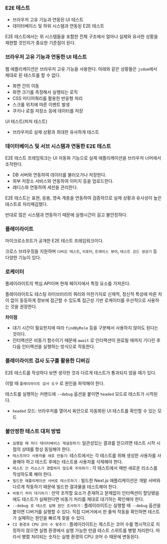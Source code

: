### E2E 테스트

- 브라우저 고유 기능과 연동된 UI 테스트
- 데이터베이스 및 하위 시스템과 연동된 E2E 테스트

E2E 테스트에서는 위 시스템들을 포함한 전체 구조에서 얼마나 실제와 유사한 상황을 재현할 것인지가 중요한 기준점이 된다.

### 브라우저 고유 기능과 연동한 UI 테스트

웹 애플리케이션은 브라우저 고유 기능을 사용한다. 아래와 같은 상황들은 `jsdom`에서 제대로 된 테스트를 할 수 없다.

- 화면 간의 이동
- 화면 크기를 측정해서 실행되는 로직
- CSS 미디어쿼리를 활용한 반응형 처리
- 스크롤 위치에 따른 이벤트 발생
- 쿠키나 로컬 저장소 등에 데이터를 저장

UI 테스트(피처 테스트)

- 브라우저로 실제 상황과 최대한 유사하게 테스트

### 데이터베이스 및 서브 시스템과 연동한 E2E 테스트

E2E 테스트 프레임워크는 UI 자동화 기능으로 실제 애플리케이션을 브라우저 너머에서 조작한다.

- DB 서버와 연동하여 데이터를 불러오거나 저장한다.
- 외부 저장소 서비스와 연동하여 이미지 등을 업로드한다.
- 레디스와 연동하여 세션을 관리한다.

E2E 테스트는 표현, 응용, 영속 계층을 연동하여 검증하므로 실제 상황과 유사성이 높은 테스트로 자리매김했다.

반대로 많은 시스템과 연동하기 때문에 실행시간이 길고 불안정하다.

### 플레이라이트

마이크로소프트가 공개한 E2E 테스트 프레임워크이다.

크로스 브라우징을 지원하며 `디버깅 테스트`, `리포터`, `트레이스 뷰어`, `테스트 코드 생성기` 등 다양한 기능이 있다.

### 로케이터

플레이라이트의 핵심 API이며 현재 페이지에서 특정 요소를 가져온다.

플레이라이트도 테스팅 라이브러리의 쿼리와 마찬가지로 신체적, 정신적 특성에 따른 차이 없이 동등하게 정보에 접근할 수 있도록 접근성 기반 로케이터를 우선적으로 사용하는 것을 권장한다.

**차이점**

- 대기 시간이 필요한지에 따라 `findByRole` 등을 구분해서 사용하지 않아도 된다는 것이다.
- 인터랙션은 비동기 함수이기 때문에 `await` 로 인터랙션이 완료될 때까지 기다린 후 다음 인터랙션을 실행하는 방식으로 작동한다.

### 플레이라이트 검사 도구를 활용한 디버깅

E2E 테스트를 작성하다 보면 생각한 것과 다르게 테스트가 통과되지 않을 때가 있다.

이럴 때 `플레이라이트 검사 도구` 로 원인을 파악해야 한다.

테스트를 실행하는 커맨드에 `--debug` 옵션을 붙이면 `headed` 모드로 테스트가 시작된다.

- `headed` 모드: 브라우저를 열어서 육안으로 자동화된 UI 테스트를 확인할 수 있는 모드

### 불안정한 테스트 대처 방법

- `실행할 때 마다 데이터베이스 재설정하기`: 일관성있는 결과를 얻으려면 테스트 시작 시점의 상태를 항상 동일해야 한다.
- `테스트마다 사용자를 새로 만들기`: 테스트에서는 각 테스트를 위해 생성한 사용자를 사용해야 하고 테스트 후에는 테스트용 사용자를 삭제해야 한다.
- `테스트 간 리소스가 경합하지 않도록 주의하기` : 각 테스트에서 매번 새로운 리소스를 작성하도록 해야 한다.
- `빌드한 애플리케이션 서버로 테스트하기` : 빌드한 Next.js 애플리케이션은 개발 서버와 다르게 작동하기 때문에 빌드한 결과물을 테스트해야 한다.
- `비동기 처리 대기하기` : 만약 조작할 요소가 존재하고 문제없이 인터랙션이 할당됐음에도 테스트가 실패한다면 비동기 처리를 제대로 대기하는 확인해야 한다.
- `--debug 로 테스트 실패 원인 조사하기` : 플레이라이트는 실행할 때 `--debug` 옵션을 붙이면 디버거를 실행할 수 있다. 직접 디버거에서 한 줄씩 작동을 확인하면 테스트가 실패하는 원인을 빠르게 찾을 수 있다.
- `CI 환경과 CPU 코어 수 맞추기` : 플레이라이트는 제스트는 코어 수를 명시적으로 지정하지 않으면 실행 환경에서 실행 가능한 만큼 테스트 스위트를 병렬 처리한다. 따라서 병렬 처리되는 숫자는 실행 환경의 CPU 코어 수 때문에 변동된다.

